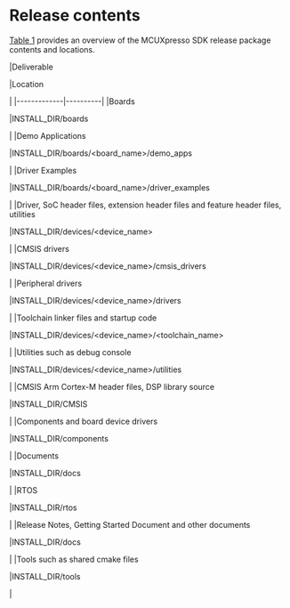 # Release contents

[Table 1](release_contents.md#TABLE_2E09182E-3443-4F02-A7C8-D3C0F3658361) provides an overview of the MCUXpresso SDK release package contents and locations.

|Deliverable

|Location

|
|-------------|----------|
|Boards

|INSTALL\_​DIR/​boards

|
|Demo Applications

|INSTALL\_​DIR/​boards/​<board\_​name\>/​demo\_​apps

|
|Driver Examples

|INSTALL\_​DIR/​boards/​<board\_​name\>/​driver\_​examples

|
|Driver, SoC header files, extension header files and feature header files, utilities

|INSTALL\_​DIR/​devices/​<device\_​name\>

|
|CMSIS drivers

|INSTALL\_​DIR/​devices/​<device\_​name\>/​cmsis\_​drivers

|
|Peripheral drivers

|INSTALL\_​DIR/​devices/​<device\_​name\>/​drivers

|
|Toolchain linker files and startup code

|INSTALL\_​DIR/​devices/​<device\_​name\>/​<toolchain\_​name\>

|
|Utilities such as debug console

|INSTALL\_​DIR/​devices/​<device\_​name\>/​utilities

|
|CMSIS Arm Cortex-​M header files, DSP library source

|INSTALL\_​DIR/​CMSIS

|
|Components and board device drivers

|INSTALL\_​DIR/​components

|
|Documents

|INSTALL\_​DIR/​docs

|
|RTOS

|INSTALL\_​DIR/​rtos

|
|Release Notes, Getting Started Document and other documents

|INSTALL\_​DIR/​docs

|
|Tools such as shared cmake files

|INSTALL\_​DIR/​tools

|

